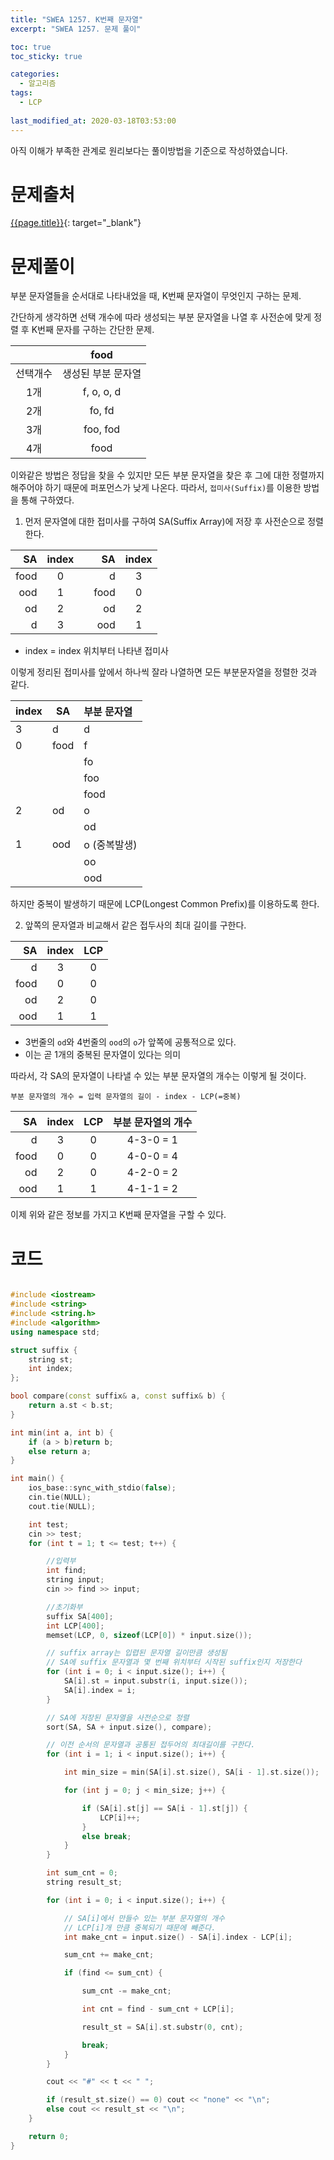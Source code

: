 ```yaml
---
title: "SWEA 1257. K번째 문자열"
excerpt: "SWEA 1257. 문제 풀이"

toc: true
toc_sticky: true

categories:
  - 알고리즘
tags:
  - LCP
  
last_modified_at: 2020-03-18T03:53:00
---
```


아직 이해가 부족한 관계로 원리보다는 풀이방법을 기준으로 작성하였습니다.

# 문제출처

[{{page.title}}](https://swexpertacademy.com/main/code/problem/problemDetail.do?contestProbId=AV18KWf6ItECFAZN&categoryId=AV18KWf6ItECFAZN&categoryType=CODE "바로가기"){: target="_blank"}




# 문제풀이

부분 문자열들을 순서대로 나타내었을 때, K번째 문자열이 무엇인지 구하는 문제.

간단하게 생각하면 선택 개수에 따라 생성되는 부분 문자열을 나열 후 사전순에 맞게 정렬 후 K번째 문자를 구하는 간단한 문제.

||food|
|:-:|:-:|
|선택개수|생성된 부분 문자열|
|1개|f, o, o, d|
|2개|fo, fd|
|3개|foo, fod|
|4개|food|

이와같은 방법은 정답을 찾을 수 있지만 모든 부분 문자열을 찾은 후 그에 대한 정렬까지 해주어야 하기 때문에 퍼포먼스가 낮게 나온다. 따라서, `접미사(Suffix)`를 이용한 방법을 통해 구하였다.

1. 먼저 문자열에 대한 접미사를 구하여 SA(Suffix Array)에 저장 후 사전순으로 정렬한다.

|SA|index||SA|index|
|--:|:-:|-|-:|:-:|
|food|0||d|3|
|ood|1||food|0|
|od|2||od|2|
|d|3||ood|1|

- index = index 위치부터 나타낸 접미사

이렇게 정리된 접미사를 앞에서 하나씩 잘라 나열하면 모든 부분문자열을 정렬한 것과 같다.

|index|SA|부분 문자열|
|-|-|:-|
|3|d|d|
|0|food|f|
|||fo|
|||foo|
|||food|
|2|od|o|
|||od|
|1|ood|o (중복발생)|
|||oo|
|||ood|

하지만 중복이 발생하기 때문에 LCP(Longest Common Prefix)를 이용하도록 한다.

2. 앞쪽의 문자열과 비교해서 같은 접두사의 최대 길이를 구한다.

|SA|index|LCP|
|-:|:-:|:-:|
|d|3|0|
|food|0|0|
|od|2|0|
|ood|1|1|

 - 3번줄의 `od`와 4번줄의 `ood`의 `o`가 앞쪽에 공통적으로 있다.
 - 이는 곧 1개의 중복된 문자열이 있다는 의미

따라서, 각 SA의 문자열이 나타낼 수 있는 부분 문자열의 개수는 이렇게 될 것이다.

    부분 문자열의 개수 = 입력 문자열의 길이 - index - LCP(=중복)

|SA|index|LCP|부분 문자열의 개수|
|-:|:-:|:-:|:-:|
|d|3|0|4-3-0 = 1|
|food|0|0|4-0-0 = 4|
|od|2|0|4-2-0 = 2|
|ood|1|1|4-1-1 = 2|

이제 위와 같은 정보를 가지고 K번째 문자열을 구할 수 있다.

# 코드

```c++

#include <iostream>
#include <string>
#include <string.h>
#include <algorithm>
using namespace std;

struct suffix {
	string st;
	int index;
};

bool compare(const suffix& a, const suffix& b) {
	return a.st < b.st;
}

int min(int a, int b) {
	if (a > b)return b;
	else return a;
}

int main() {
	ios_base::sync_with_stdio(false);
	cin.tie(NULL);
	cout.tie(NULL);

	int test;
	cin >> test;
	for (int t = 1; t <= test; t++) {

		//입력부
		int find;
		string input;
		cin >> find >> input;

		//초기화부
		suffix SA[400];
		int LCP[400];
		memset(LCP, 0, sizeof(LCP[0]) * input.size());

		// suffix array는 입렵된 문자열 길이만큼 생성됨
		// SA에 suffix 문자열과 몇 번째 위치부터 시작된 suffix인지 저장한다
		for (int i = 0; i < input.size(); i++) {
			SA[i].st = input.substr(i, input.size());
			SA[i].index = i;
		}

		// SA에 저장된 문자열을 사전순으로 정렬
		sort(SA, SA + input.size(), compare);

		// 이전 순서의 문자열과 공통된 접두어의 최대길이를 구한다.
		for (int i = 1; i < input.size(); i++) {

			int min_size = min(SA[i].st.size(), SA[i - 1].st.size());

			for (int j = 0; j < min_size; j++) {

				if (SA[i].st[j] == SA[i - 1].st[j]) {
					LCP[i]++;
				}
				else break;
			}
		}

		int sum_cnt = 0;
		string result_st;

		for (int i = 0; i < input.size(); i++) {

			// SA[i]에서 만들수 있는 부분 문자열의 개수
			// LCP[i]개 만큼 중복되기 때문에 빼준다.
			int make_cnt = input.size() - SA[i].index - LCP[i];

			sum_cnt += make_cnt;

			if (find <= sum_cnt) {

				sum_cnt -= make_cnt;

				int cnt = find - sum_cnt + LCP[i];

				result_st = SA[i].st.substr(0, cnt);

				break;
			}
		}

		cout << "#" << t << " ";

		if (result_st.size() == 0) cout << "none" << "\n";
		else cout << result_st << "\n";
	}

	return 0;
}
```
